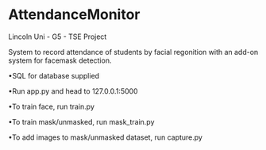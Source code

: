 # AttendanceMonitor
Lincoln Uni - G5 - TSE Project

System to record attendance of students by facial regonition with an add-on system for facemask detection.

•SQL for database supplied

•Run app.py and head to 127.0.0.1:5000

•To train face, run train.py

•To train mask/unmasked, run mask_train.py

•To add images to mask/unmasked dataset, run capture.py